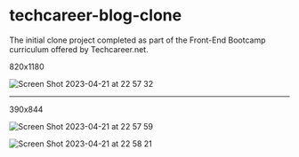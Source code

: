 # techcareer-blog-clone
The initial clone project completed as part of the Front-End Bootcamp curriculum offered by Techcareer.net.


820x1180

![Screen Shot 2023-04-21 at 22 57 32](https://user-images.githubusercontent.com/111706176/233725674-778b83a6-d557-413b-980a-7df7e9563bf6.png)

--------------

390x844

![Screen Shot 2023-04-21 at 22 57 59](https://user-images.githubusercontent.com/111706176/233725869-b30e2d5e-7756-4283-aa90-dc730a284d65.png)


![Screen Shot 2023-04-21 at 22 58 21](https://user-images.githubusercontent.com/111706176/233725979-02aa45df-48ec-48c7-af52-201c883c7281.png)
